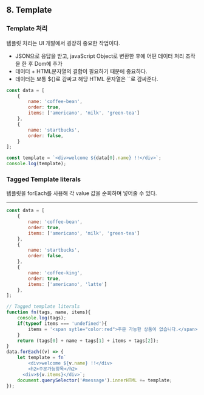 ## 8. Template

### Template 처리

템플릿 처리는 UI 개발에서 굉장히 중요한 작업이다.

- JSON으로 응답을 받고, javaScript Object로 변환한 후에 어떤 데이터 처리 조작을 한 후 Dom에 추가
- 데이터 + HTML문자열의 결합이 필요하기 때문에 중요하다.
- 데이터는 보통 ${}로 감싸고 해당 HTML 문자열은 ``로 감싸준다.

```jsx
const data = [
	{
		name: 'coffee-bean',
		order: true,
		items: ['americano', 'milk', 'green-tea']
	},
	{
		name: 'startbucks',
		order: false,
	}
];

const template = `<div>welcome ${data[0].name} !!</div>`;
console.log(template);
```

### Tagged Template literals

템플릿을 forEach를 사용해 각 value 값을 순회하며 넣어줄 수 있다.

---

```jsx
const data = [
	{
		name: 'coffee-bean',
		order: true,
		items: ['americano', 'milk', 'green-tea']
	},
	{
		name: 'startbucks',
		order: false, 
	},
	{
		name: 'coffee-king',
		order: true,
		items: ['americano', 'latte']
	},
];

// Tagged template literals
function fn(tags, name, items){
	console.log(tags);
	if(typeof items === 'undefined'){
		items = '<span sytle="color:red">주문 가능한 상품이 없습니다.</span>';
	}
	return (tags[0] + name + tags[1] + items + tags[2]);
}
data.forEach((v) => {
	let template = fn`
		<div>welcome ${v.name} !!</div>
		<h2>주문가능항목</h2>
	  <div>${v.items}</div>`;
	document.querySelector('#message').innerHTML += template;
});

```